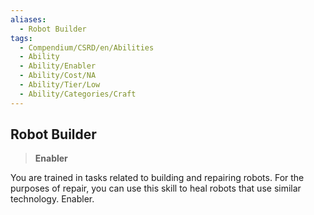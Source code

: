 ```yaml
---
aliases:
  - Robot Builder
tags:
  - Compendium/CSRD/en/Abilities
  - Ability
  - Ability/Enabler
  - Ability/Cost/NA
  - Ability/Tier/Low
  - Ability/Categories/Craft
---
```

  
    
## Robot Builder    
>**Enabler**  
    
You are trained in tasks related to building and repairing robots. For the purposes of repair, you can use this skill to heal robots that use similar technology. Enabler.